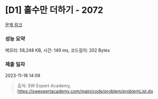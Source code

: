 # [D1] 홀수만 더하기 - 2072 

[문제 링크](https://swexpertacademy.com/main/code/problem/problemDetail.do?contestProbId=AV5QSEhaA5sDFAUq) 

### 성능 요약

메모리: 58,248 KB, 시간: 149 ms, 코드길이: 202 Bytes

### 제출 일자

2023-11-18 14:09



> 출처: SW Expert Academy, https://swexpertacademy.com/main/code/problem/problemList.do